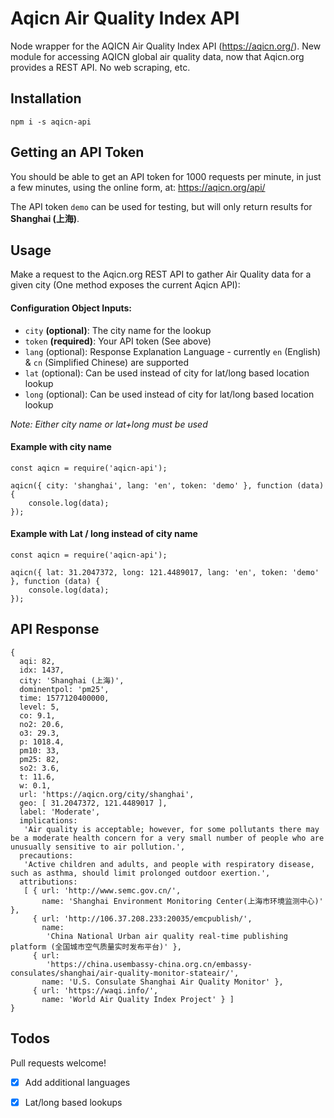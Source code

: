# Aqicn Air Quality Index API

Node wrapper for the AQICN Air Quality Index API (https://aqicn.org/). New module for accessing AQICN global air quality data, now that Aqicn.org provides a REST API. No web scraping, etc.


## Installation

```
npm i -s aqicn-api
```


## Getting an API Token

You should be able to get an API token for 1000 requests per minute, in just a few minutes, using the online form, at: https://aqicn.org/api/ 

The API token `demo` can be used for testing, but will only return results for **Shanghai (上海)**.


## Usage

Make a request to the Aqicn.org REST API to gather Air Quality data for a given city (One method exposes the current Aqicn API):


#### Configuration Object Inputs:

* `city` **(optional)**: The city name for the lookup
* `token` **(required)**: Your API token (See above)
* `lang` (optional): Response Explanation Language - currently `en` (English) & `cn` (Simplified Chinese) are supported
* `lat` (optional): Can be used instead of city for lat/long based location lookup
* `long` (optional): Can be used instead of city for lat/long based location lookup

*Note: Either city name or lat+long must be used*


#### Example with city name

```
const aqicn = require('aqicn-api');

aqicn({ city: 'shanghai', lang: 'en', token: 'demo' }, function (data) {
    console.log(data);
});
```

#### Example with Lat / long instead of city name

```
const aqicn = require('aqicn-api');

aqicn({ lat: 31.2047372, long: 121.4489017, lang: 'en', token: 'demo' }, function (data) {
    console.log(data);
});
```

## API Response

```
{ 
  aqi: 82,
  idx: 1437,
  city: 'Shanghai (上海)',
  dominentpol: 'pm25',
  time: 1577120400000,
  level: 5,
  co: 9.1,
  no2: 20.6,
  o3: 29.3,
  p: 1018.4,
  pm10: 33,
  pm25: 82,
  so2: 3.6,
  t: 11.6,
  w: 0.1,
  url: 'https://aqicn.org/city/shanghai',
  geo: [ 31.2047372, 121.4489017 ],
  label: 'Moderate',
  implications:
   'Air quality is acceptable; however, for some pollutants there may be a moderate health concern for a very small number of people who are unusually sensitive to air pollution.',
  precautions:
   'Active children and adults, and people with respiratory disease, such as asthma, should limit prolonged outdoor exertion.',
  attributions:
   [ { url: 'http://www.semc.gov.cn/',
       name: 'Shanghai Environment Monitoring Center(上海市环境监测中心)' },
     { url: 'http://106.37.208.233:20035/emcpublish/',
       name:
        'China National Urban air quality real-time publishing platform (全国城市空气质量实时发布平台)' },
     { url:
        'https://china.usembassy-china.org.cn/embassy-consulates/shanghai/air-quality-monitor-stateair/',
       name: 'U.S. Consulate Shanghai Air Quality Monitor' },
     { url: 'https://waqi.info/',
       name: 'World Air Quality Index Project' } ]
}
```

## Todos

Pull requests welcome!

* [x] Add additional languages
* [x] Lat/long based lookups


